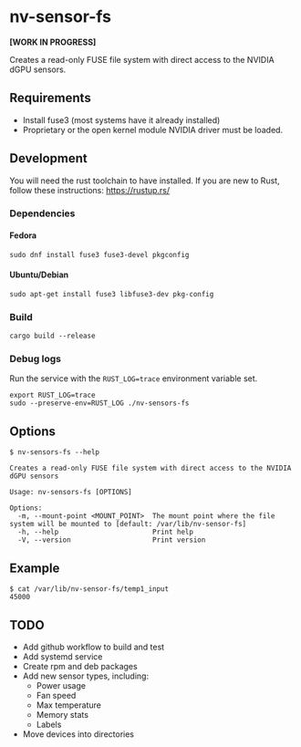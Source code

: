# nv-sensor-fs

**[WORK IN PROGRESS]**

Creates a read-only FUSE file system with direct access to the NVIDIA dGPU sensors.

## Requirements

- Install fuse3 (most systems have it already installed)
- Proprietary or the open kernel module NVIDIA driver must be loaded.

## Development

You will need the rust toolchain to have installed. If you are new to Rust, follow these instructions: <https://rustup.rs/>

### Dependencies

#### Fedora

```shell
sudo dnf install fuse3 fuse3-devel pkgconfig
```

#### Ubuntu/Debian

```shell
sudo apt-get install fuse3 libfuse3-dev pkg-config
```

### Build

```shell
cargo build --release
```

### Debug logs

Run the service with the `RUST_LOG=trace` environment variable set.

```shell
export RUST_LOG=trace
sudo --preserve-env=RUST_LOG ./nv-sensors-fs
```

## Options

```shell
$ nv-sensors-fs --help

Creates a read-only FUSE file system with direct access to the NVIDIA dGPU sensors

Usage: nv-sensors-fs [OPTIONS]

Options:
  -m, --mount-point <MOUNT_POINT>  The mount point where the file system will be mounted to [default: /var/lib/nv-sensor-fs]
  -h, --help                       Print help
  -V, --version                    Print version
```

## Example

```shell
$ cat /var/lib/nv-sensor-fs/temp1_input 
45000
```

## TODO

- Add github workflow to build and test
- Add systemd service
- Create rpm and deb packages
- Add new sensor types, including:
  - Power usage
  - Fan speed
  - Max temperature
  - Memory stats
  - Labels
- Move devices into directories
